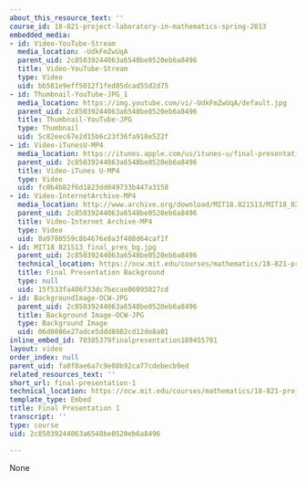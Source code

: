 ```yaml
---
about_this_resource_text: ''
course_id: 18-821-project-laboratory-in-mathematics-spring-2013
embedded_media:
- id: Video-YouTube-Stream
  media_location: -UdkFmZwUqA
  parent_uid: 2c85039244063a6548be0520eb6a8496
  title: Video-YouTube-Stream
  type: Video
  uid: bb581e9eff5012f1fed05dcad55d2d75
- id: Thumbnail-YouTube-JPG_1
  media_location: https://img.youtube.com/vi/-UdkFmZwUqA/default.jpg
  parent_uid: 2c85039244063a6548be0520eb6a8496
  title: Thumbnail-YouTube-JPG
  type: Thumbnail
  uid: 5c82eec67e2d15b6c23f36fa918e522f
- id: Video-iTunesU-MP4
  media_location: https://itunes.apple.com/us/itunes-u/final-presentation-for-sample/id786480596?i=218781725
  parent_uid: 2c85039244063a6548be0520eb6a8496
  title: Video-iTunes U-MP4
  type: Video
  uid: fc0b4b82f6d1823dd049733b447a3158
- id: Video-InternetArchive-MP4
  media_location: http://www.archive.org/download/MIT18.821S13/MIT18_821S13_final_presentation_1_300k.mp4
  parent_uid: 2c85039244063a6548be0520eb6a8496
  title: Video-Internet Archive-MP4
  type: Video
  uid: 0a9780559c8b4676e8a3f408d64caf1f
- id: MIT18_821S13_final_pres_bg.jpg
  parent_uid: 2c85039244063a6548be0520eb6a8496
  technical_location: https://ocw.mit.edu/courses/mathematics/18-821-project-laboratory-in-mathematics-spring-2013/presentations/sample-student-presentation/final-presentation-1/MIT18_821S13_final_pres_bg.jpg
  title: Final Presentation Background
  type: null
  uid: 15f533fa406f33dc7becae06095027cd
- id: BackgroundImage-OCW-JPG
  parent_uid: 2c85039244063a6548be0520eb6a8496
  title: Background Image-OCW-JPG
  type: Background Image
  uid: 06d0086e27adce5ddd8802cd12de8a01
inline_embed_id: 70385379finalpresentation189455781
layout: video
order_index: null
parent_uid: fa0f8ae6a7c9e08b92ca77cdebecb9ed
related_resources_text: ''
short_url: final-presentation-1
technical_location: https://ocw.mit.edu/courses/mathematics/18-821-project-laboratory-in-mathematics-spring-2013/presentations/sample-student-presentation/final-presentation-1
template_type: Embed
title: Final Presentation 1
transcript: ''
type: course
uid: 2c85039244063a6548be0520eb6a8496

---
```

None